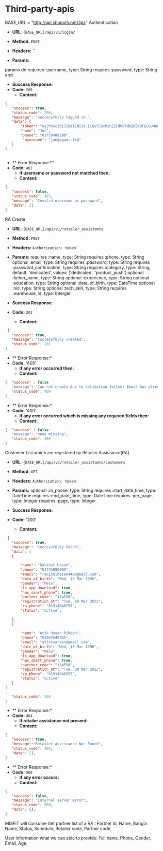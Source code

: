# Third-party-apis
BASE_URL = "http://api.shopoth.net/3ps"
Authentication

* **URL**: `{BASE_URL}/api/v1/login/`

* **Method:** `POST`

*  **Headers:**
	 ``
*  **Params:**

params do
 requires :username, type: String
 requires :password, type: String
end

* **Success Response:**
* **Code:** `200`
  	* **Content:**

```json
{
   "success": true,
   "status_code": 200,
   "message": "Successfully logged in.",
   "data": {
       "token": "eyJhbGciOiJIUzI1NiJ9.IiQyYSQxMiRZZFdkOTdUZ0ZXUFBLUUNuUGpvbG9PZnV3dnBhamhZMXQ3VnF4TFNjUUlEZ0ZtM2ZoSEhOZSI.zUWGkcZm-55SrECarrNHH64EApY7Iz3MHyCmHM04X5M",
       "name": "Jon",
       "phone": "01759408190",
        "username": "jon@agami.ltd"
   }
}
 

```


* ** Error Response:**
* **Code:** `403`
  	* **If username or password not matched then:**
  	* **Content:**
```json
{
   "success": false,
   "status_code": 403,
   "message": "Invalid username or password",
   "data": []
}

```


RA Create

* **URL**: `{BASE_URL}/api/v1/retailer_assistants`

* **Method:** `POST`

*  **Headers:**
	 `Authorization: token’`

*  **Params:**
 requires :name, type: String
 requires :phone, type: String
 optional :email, type: String
 requires :password, type: String
 requires :password_confirmation, type: String
 requires :category, type: String, default: 'dedicated', values: ['dedicated', 'product_push']
 optional :father_name, type: String
 optional :experience, type: String
 optional :education, type: String
 optional :date_of_birth, type: DateTime
 optional :nid, type: String
 optional :tech_skill, type: String
 requires :warehouse_id, type: Interger

* **Success Response:**
* **Code:** `201`
  	* **Content:**

```json
 {
   "success": true,
   "message": "successfully created",
   "status_code": 201
}
```

* ** Error Response:*
* **Code:** '409'
  	* **If any error occurred then:**
  	* **Content:**
```json
{  "success" : false
   "message": "Can not create due to Validation failed: Email has already been taken",
   "status_code": 409
}
```

* ** Error Response:*
* **Code:** '400'
  	* **If any error occurred which is missing any required fields then:**
  	* **Content:**
```json
{  "success" : false
   "message": "name missing",
   "status_code": 400
}
```

Customer List which are registered by Retailer Assistance(RA)

* **URL**: `{BASE_URL}/api/v1/retailer_assistants/customers`

* **Method:** `GET`

*  **Headers:**
	 `Authorization: token’`

*  **Params:**
 optional :ra_phone, type: String
 requires :start_date_time, type: DateTime
 requires :end_date_time, type: DateTime
 requires :per_page, type: Integer
 requires :page, type: Integer


* **Success Response:**
* **Code:** '200'
  	* **Content:**

```json
 {
   "success": true,
   "message": "successfully fetch",
   "data": [
   {
      
       "name": "Rakibal Hasan",
       "phone": "01745895099",
       "email": "rakibalhasan448@gmail.com",
       "date_of_birth": "Wed, 13 Mar 1996",
       "gender": "Male",
       "is_app_download": true,
       "has_smart_phone": true,
       "partner_code": "134556",
       "registration_at": "Tue, 08 Mar 2022",
       "ra_phone": "01914840253",
       "status": "active",
    
   },
   {
 
       "name": "Atik Hasan Rikcon",
       "phone": "01907645765",
       "email": "atikhsarker@gmail.com",
       "date_of_birth": "Wed, 13 Mar 1996",
       "gender": "Male",
       "is_app_download": true,
       "has_smart_phone": true,
       "partner_code": "134556",
       "registration_at": "Tue, 08 Mar 2022",
       "ra_phone": "01914840257",
       "status": "active"
   }
]
,
   "status_code": 200
}
```

* ** Error Response:*
* **Code:** `404`
  	* **If retailer assistance not present:**
  	* **Content:**
```json
{
   "success": true,
   "message":"Retailer Assistance Not Found",
   "status_code": 404,
   "data": [],
}
```

* ** Error Response:*
* **Code:** `500`
  	* **If any error occurs:**
  	* **Content:**
```json
{
   "success": false,
   "message": "Internal server error",
   "status_code": 500,
   "data": {},
}
```

MISFIT will consume
Get partner list of a RA : 
Partner Id,
Name,
Bangla Name,
Status,
Schedule,
Retailer code,
Partner code,


User information what we can able to provide:
Full name,
Phone,
Gender,
Email,
Age,
 

